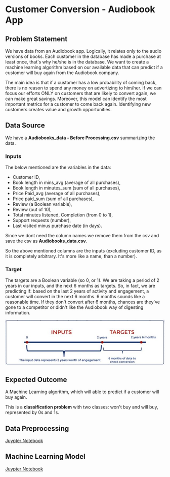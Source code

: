 # Customer Conversion - Audiobook App
 
## Problem Statement

We have data from an Audiobook app. Logically, it relates only to the audio versions of books. Each customer in the database has made a purchase at least once, that's why he/she is in the database. We want to create a machine learning algorithm based on our available data that can predict if a customer will buy again from the Audiobook company.

The main idea is that if a customer has a low probability of coming back, there is no reason to spend any money on advertizing to him/her. If we can focus our efforts ONLY on customers that are likely to convert again, we can make great savings. Moreover, this model can identify the most important metrics for a customer to come back again. Identifying new customers creates value and growth opportunities.


## Data Source
We have a **Audiobooks_data - Before Processing.csv** summarizing the data. 

### Inputs
The below mentioned are the variables in the data:
- Customer ID,
- Book length in mins_avg (average of all purchases), 
- Book length in minutes_sum (sum of all purchases),
- Price Paid_avg (average of all purchases),
- Price paid_sum (sum of all purchases), 
- Review (a Boolean variable), 
- Review (out of 10), 
- Total minutes listened, Completion (from 0 to 1), 
- Support requests (number), 
- Last visited minus purchase date (in days).

Since we dont need the column names we remove them from the csv and save the csv as **Audiobooks_data.csv**.

So the above mentioned columns are the inputs (excluding customer ID, as it is completely arbitrary. It's more like a name, than a number).

### Target
The targets are a Boolean variable (so 0, or 1). We are taking a period of 2 years in our inputs, and the next 6 months as targets. So, in fact, we are predicting if: based on the last 2 years of activity and engagement, a customer will convert in the next 6 months. 6 months sounds like a reasonable time. If they don't convert after 6 months, chances are they've gone to a competitor or didn't like the Audiobook way of digesting information.

![This is an image](https://github.com/Jamesvasanth21/Customer_Conversion/blob/main/images/Data_as_Image.JPG)


## Expected Outcome

A Machine Learning algorithm, which will able to predict if a customer will buy again.

This is a **classification problem** with two classes: won't buy and will buy, represented by 0s and 1s.

## Data Preprocessing

[Juypter Notebook](https://github.com/Jamesvasanth21/Customer_Conversion/blob/main/Customer_Conversion_Prediction_-_Preprocessing_-_Audiobook%20App.ipynb)

## Machine Learning Model

[Juypter Notebook](https://github.com/Jamesvasanth21/Customer_Conversion/blob/main/Customer_Conversion_Prediction_-_Machine%20Learning_-%20_Audiobook%20App.ipynb)